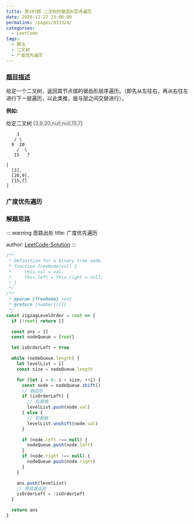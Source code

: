```yaml
---
title: 第103题-二叉树的锯齿形层序遍历
date: 2020-12-22 23:00:09
permalink: /pages/033324/
categories:
  - LeetCode
tags:
  - 算法
  - 二叉树
  - 广度优先遍历
---
```


### [题目描述](https://leetcode-cn.com/problems/binary-tree-zigzag-level-order-traversal/)

给定一个二叉树，返回其节点值的锯齿形层序遍历。（即先从左往右，再从右往左进行下一层遍历，以此类推，层与层之间交替进行）。

**例如:**

给定二叉树 <font style="background: #eee; color: #666;">[3,9,20,null,null,15,7]</font>

```
    3
   / \
  9  20
    /  \
   15   7
```

```
[
  [3],
  [20,9],
  [15,7]
]
```

<!-- more -->

### 广度优先遍历

### 解题思路

::: warning 思路出处
title: 广度优先遍历

author: [LeetCode-Solution](https://leetcode-cn.com/problems/binary-tree-zigzag-level-order-traversal/solution/er-cha-shu-de-ju-chi-xing-ceng-xu-bian-l-qsun/)
:::

```JavaScript
/**
 * Definition for a binary tree node.
 * function TreeNode(val) {
 *     this.val = val;
 *     this.left = this.right = null;
 * }
 */
/**
 * @param {TreeNode} root
 * @return {number[][]}
 */
const zigzagLevelOrder = root => {
  if (!root) return []

  const ans = []
  const nodeQueue = [root]

  let isOrderLeft = true

  while (nodeQueue.length) {
    let levelList = []
    const size = nodeQueue.length

    for (let i = 0; i < size; ++i) {
      const node = nodeQueue.shift()
      // 锯齿形
      if (isOrderLeft) {
        // 后面插
        levelList.push(node.val)
      } else {
        // 前面插
        levelList.unshift(node.val)
      }

      if (node.left !== null) {
        nodeQueue.push(node.left)
      }
      if (node.right !== null) {
        nodeQueue.push(node.right)
      }
    }

    ans.push(levelList)
    // 使其锯齿形
    isOrderLeft = !isOrderLeft
  }

  return ans
}
```
